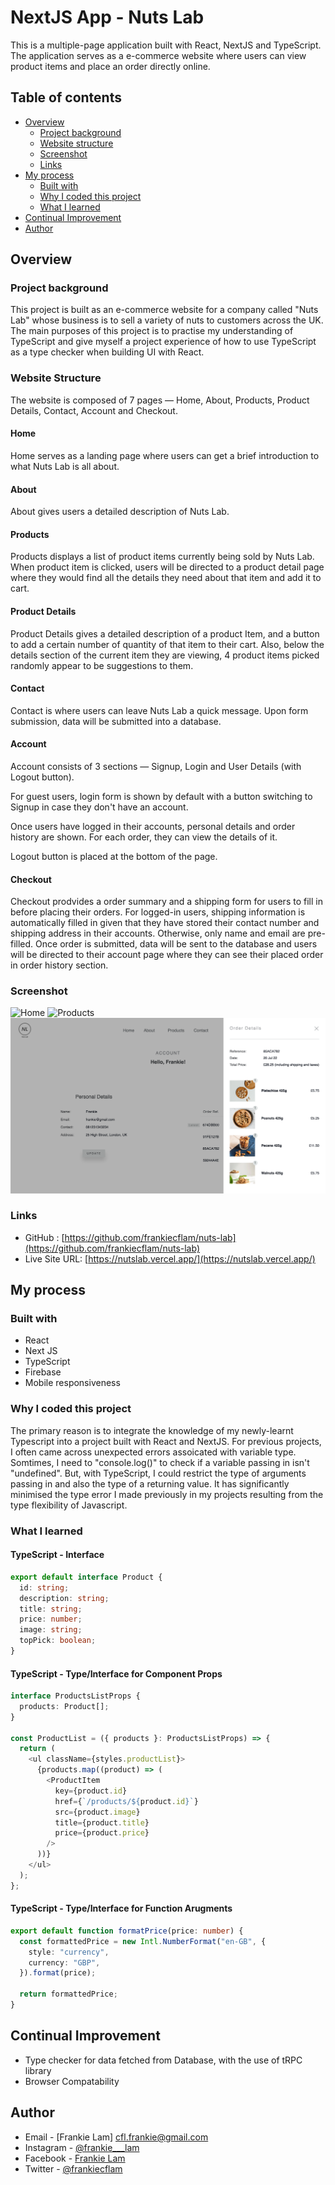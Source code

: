 # NextJS App - Nuts Lab

This is a multiple-page application built with React, NextJS and TypeScript. The application serves as a e-commerce website where users can view product items and place an order directly online.

## Table of contents

- [Overview](#overview)
  - [Project background](#project-background)
  - [Website structure](#website-structure)
  - [Screenshot](#screenshot)
  - [Links](#links)
- [My process](#my-process)
  - [Built with](#built-with)
  - [Why I coded this project](#why-i-coded-this-project)
  - [What I learned](#what-i-learned)
- [Continual Improvement](#continual-improvement)
- [Author](#author)

## Overview

### Project background

This project is built as an e-commerce website for a company called "Nuts Lab" whose business is to sell a variety of nuts to customers across the UK. The main purposes of this project is to practise my understanding of TypeScript and give myself a project experience of how to use TypeScript as a type checker when building UI with React.

### Website Structure

The website is composed of 7 pages — Home, About, Products, Product Details, Contact, Account and Checkout.

#### Home

Home serves as a landing page where users can get a brief introduction to what Nuts Lab is all about.

#### About

About gives users a detailed description of Nuts Lab.

#### Products

Products displays a list of product items currently being sold by Nuts Lab. When product item is clicked, users will be directed to a product detail page where they would find all the details they need about that item and add it to cart.

#### Product Details

Product Details gives a detailed description of a product Item, and a button to add a certain number of quantity of that item to their cart. Also, below the details section of the current item they are viewing, 4 product items picked randomly appear to be suggestions to them.

#### Contact

Contact is where users can leave Nuts Lab a quick message. Upon form submission, data will be submitted into a database.

#### Account

Account consists of 3 sections — Signup, Login and User Details (with Logout button).

For guest users, login form is shown by default with a button switching to Signup in case they don't have an account.

Once users have logged in their accounts, personal details and order history are shown. For each order, they can view the details of it.

Logout button is placed at the bottom of the page.

#### Checkout

Checkout prodvides a order summary and a shipping form for users to fill in before placing their orders. For logged-in users, shipping information is automatically filled in given that they have stored their contact number and shipping address in their accounts. Otherwise, only name and email are pre-filled. Once order is submitted, data will be sent to the database and users will be directed to their account page where they can see their placed order in order history section.

### Screenshot

![Home](./project_screenshots/Home-Desktop.png)
![Products](./project_screenshots/Products-Desktop.png)
![Account - Order Details](./project_screenshots/OrderDetails-Desktop.png)

### Links

- GitHub : [https://github.com/frankiecflam/nuts-lab](https://github.com/frankiecflam/nuts-lab)
- Live Site URL: [https://nutslab.vercel.app/](https://nutslab.vercel.app/)

## My process

### Built with

- React
- Next JS
- TypeScript
- Firebase
- Mobile responsiveness

### Why I coded this project

The primary reason is to integrate the knowledge of my newly-learnt Typescript into a project built with React and NextJS. For previous projects, I often came across unexpected errors assoicated with variable type. Somtimes, I need to "console.log()" to check if a variable passing in isn't "undefined". But, with TypeScript, I could restrict the type of arguments passing in and also the type of a returning value. It has significantly minimised the type error I made previously in my projects resulting from the type flexibility of Javascript.

### What I learned

#### TypeScript - Interface

```ts
export default interface Product {
  id: string;
  description: string;
  title: string;
  price: number;
  image: string;
  topPick: boolean;
}
```

#### TypeScript - Type/Interface for Component Props

```ts
interface ProductsListProps {
  products: Product[];
}

const ProductList = ({ products }: ProductsListProps) => {
  return (
    <ul className={styles.productList}>
      {products.map((product) => (
        <ProductItem
          key={product.id}
          href={`/products/${product.id}`}
          src={product.image}
          title={product.title}
          price={product.price}
        />
      ))}
    </ul>
  );
};
```

#### TypeScript - Type/Interface for Function Arugments

```ts
export default function formatPrice(price: number) {
  const formattedPrice = new Intl.NumberFormat("en-GB", {
    style: "currency",
    currency: "GBP",
  }).format(price);

  return formattedPrice;
}
```

## Continual Improvement

- Type checker for data fetched from Database, with the use of tRPC library
- Browser Compatability

## Author

- Email - [Frankie Lam] cfl.frankie@gmail.com
- Instagram - [@frankie\_\_\_lam](https://www.instagram.com/frankie___lam/)
- Facebook - [Frankie Lam](https://www.facebook.com/frankiecflam/)
- Twitter - [@frankiecflam](https://twitter.com/frankiecflam)